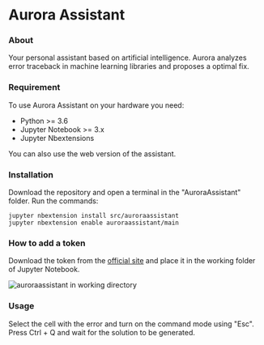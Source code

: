 # Aurora Assistant

### About
Your personal assistant based on artificial intelligence. Aurora analyzes error traceback in machine learning libraries and proposes a optimal fix.

### Requirement
To use Aurora Assistant on your hardware you need:
- Python >= 3.6
- Jupyter Notebook >= 3.x
- Jupyter Nbextensions

You can also use the web version of the assistant.

### Installation

Download the repository and open a terminal in the "AuroraAssistant" folder. Run the commands:
```
jupyter nbextension install src/auroraassistant
jupyter nbextension enable auroraassistant/main
```

### How to add a token
Download the token from the [official site](http://4k3skl.keenetic.pro) and place it in the working folder of Jupyter Notebook.

<img src="https://ie.wampi.ru/2022/01/31/AuroraAssistant-2.png" alt="auroraassistant in working directory" border="0">

### Usage
Select the cell with the error and turn on the command mode using "Esc". Press Ctrl + Q and wait for the solution to be generated.
